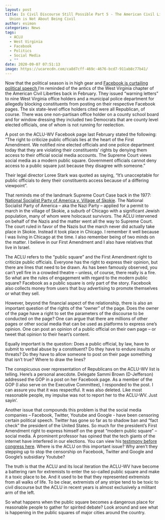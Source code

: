 ```yaml
---
layout: post
title: Is Civil Discourse Still Possible Part 5 - The American Civil Liberties
  Union is Not About Being Civil
author: esimon
categories: News
tags:
  - ACLU
  - West Virginia
  - Facebook
  - Politics
  - Social Media
  - ""
date: 2020-09-07 07:51:13
image: https://ucarecdn.com/ca8d7cff-469c-4676-bcd7-911ab8c77b41/
---
```

Now that the political season is in high gear and [Facebook is curtailing political speech ](https://thehill.com/policy/technology/514918-facebook-blocking-new-political-ads-ahead-of-election)I’m reminded of the antics of the West Virginia chapter of the American Civil Liberties back in February.  They issued “warning letters” to nine West Virginia office holders and a municipal police department for allegedly blocking constituents from posting on their respective Facebook pages.  The six state-level office holders cited were all Republican, of course.  There was one non-partisan office holder on a county school board and for window dressing they included two Democrats that are county level elected officials, one of whom is not running for reelection.  

A post on the ACLU-WV Facebook page last February stated the following: “The right to criticize public officials lies at the heart of the First Amendment. We notified nine elected officials and one police department today that they are violating their constituents' rights by denying them access to their official social media accounts. The Supreme Court views social media as a modern public square. Government officials cannot deny access to a public square just because they disagree with someone.”

Their legal director Loree Stark was quoted as saying, “It’s unacceptable for public officials to deny their constituents access because of a differing viewpoint”.

That reminds me of the landmark Supreme Court Case back in the 1977: [National Socialist Party of America v. Village of Skokie](https://en.wikipedia.org/wiki/National_Socialist_Party_of_America_v._Village_of_Skokie).  The National Socialist Party of America – aka the Nazi Party – applied for a permit to march in the village of Skokie, a suburb of Chicago with a significant Jewish population, many of whom were holocaust survivors.  The ACLU intervened on behalf of the Nazis and the matter went all the way to Supreme Court.  The court ruled in favor of the Nazis but the march never did actually take place in Skokie.  Instead it took place in Chicago.  I remember it well because I was living in Chicago at the time.  I also remember being of two minds on the matter.  I believe in our First Amendment and I also have relatives that live in Israel.

The ACLU refers to the “public square” and the First Amendment right to criticize public officials.  Everyone has the right to express their opinion, but there are lines that need to be drawn.  As has been famously observed, you can’t yell fire in a crowded theatre – unless, of course, there really is a fire.  So what are the rules of engagement with regard to the modern public square?  Facebook as a public square is only part of the story.  Facebook also collects money from users that buy advertising to promote themselves or what they sell.

However, beyond the financial aspect of the relationship, there is also an important question of the rights of the “owner” of the page.  Does the owner of the page have a right to set the parameters of the discourse to be conducted on the page?  One can argue that there are millions of other pages or other social media that can be used as platforms to express one’s opinion.  One can post an opinion of a public official on their own page – or tweet that opinion to their heart’s content.

Equally important is the question: Does a public official, by law, have to submit to verbal abuse by a constituent? Do they have to endure insults or threats?  Do they have to allow someone to post on their page something that isn’t true? Where to draw the lines?

The conspicuous over representation of Republicans on the ACLU-WV list is telling.  Here’s a personal anecdote.  Delegate Sammi Brown (D-Jefferson) addressed the GOP in a post on her Facebook page.  As a member of the GOP (I also serve on the Executive Committee), I responded to the post.  I can assure you that it was respectful.  It was also deleted.  Like most reasonable people, my impulse was not to report her to the ACLU-WV.  Just sayin’.

Another issue that compounds this problem is that the social media companies – Facebook, Twitter, Youtube and Google - have been censoring certain political speech.  Twitter has gone so far as to shadow ban and “fact check” the president of the United States.  So much for the president’s First Amendment right to express himself on the great “modern public square” – social media.  A prominent professor has opined that the tech giants of the internet have interfered in our elections.  You can view his [testimony before congress here](https://www.c-span.org/video/?c4814811/user-clip-ted-cruz-questions-robert-epstein-big-tech-election-interference).   Where is the ACLU on this important issue?  Why aren’t they stepping up to stop the censorship on Facebook, Twitter and Google and Google’s subsidiary Youtube?

The truth is that the ACLU and its local iteration the ACLU-WV have become a battering ram for extremists to enter the so-called public square and make it a toxic place to be. And it used to be that they represented extremists from all walks of life.  To be clear, extremists of any stripe tend to be toxic to civil discourse but the ACLU in recent years is almost exclusively a militant arm of the left.

So what happens when the public square becomes a dangerous place for reasonable people to gather for spirited debate?  Look around and see what is happening in the public squares of major cities around the country.
